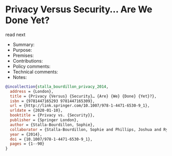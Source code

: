 # Privacy Versus Security… Are We Done Yet?

read next
- Summary:
- Purpose:
- Premises:
- Contributions:
- Policy comments:
- Technical comments:
- Notes:

```bib
@incollection{stalla_bourdillon_privacy_2014,
  address = {London},
  title = {Privacy {Versus} {Security}… {Are} {We} {Done} {Yet}?},
  isbn = {9781447165293 9781447165309},
  url = {http://link.springer.com/10.1007/978-1-4471-6530-9_1},
  urldate = {2020-01-10},
  booktitle = {Privacy vs. {Security}},
  publisher = {Springer London},
  author = {Stalla-Bourdillon, Sophie},
  collaborator = {Stalla-Bourdillon, Sophie and Phillips, Joshua and Ryan, Mark D.},
  year = {2014},
  doi = {10.1007/978-1-4471-6530-9_1},
  pages = {1--90}
}
```
